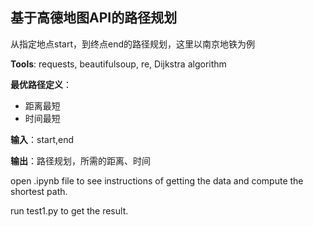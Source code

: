 ## 基于高德地图API的路径规划
从指定地点start，到终点end的路径规划，这里以南京地铁为例

**Tools**: requests, beautifulsoup, re, Dijkstra algorithm

**最优路径定义**：
* 距离最短
* 时间最短

**输入**：start,end

**输出**：路径规划，所需的距离、时间

open .ipynb file to see instructions of getting the data and compute the shortest path.

run test1.py to get the result.

